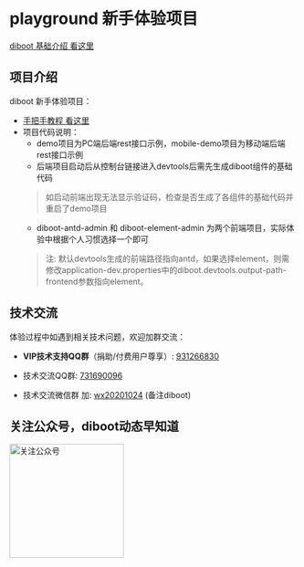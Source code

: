 # playground 新手体验项目
[diboot 基础介绍 看这里](https://gitee.com/dibo_software/diboot)
## 项目介绍
diboot 新手体验项目：

* [手把手教程 看这里](https://www.diboot.com/guide/newer/bootstrap.html)
* 项目代码说明：
    * demo项目为PC端后端rest接口示例，mobile-demo项目为移动端后端rest接口示例
    * 后端项目启动后从控制台链接进入devtools后需先生成diboot组件的基础代码
    > 如启动前端出现无法显示验证码，检查是否生成了各组件的基础代码并重启了demo项目
    * diboot-antd-admin 和 diboot-element-admin 为两个前端项目，实际体验中根据个人习惯选择一个即可
    > 注: 默认devtools生成的前端路径指向antd，如果选择element，则需修改application-dev.properties中的diboot.devtools.output-path-frontend参数指向element。
  
## 技术交流
  体验过程中如遇到相关技术问题，欢迎加群交流：
  
  * **VIP技术支持QQ群**（捐助/付费用户尊享）: [931266830]()
  
  * 技术交流QQ群: [731690096]() 
  
  * 技术交流微信群 加: [wx20201024]() (备注diboot)
  
## 关注公众号，diboot动态早知道
<img src="https://www.diboot.com/qrcode_gzh.jpg" width = "200" height = "200" alt="关注公众号" align=center />
    